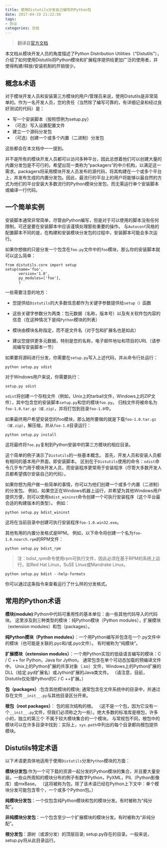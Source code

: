 ```yaml
---
title: 使用Distutils分发自己编写的Python包
date: 2017-04-19 21:22:50
tags: 
- 协议
categories: 总结
---
```


>翻译自[官方文档](https://docs.python.org/2.7/distutils/index.html)

本文档从模块开发人员的角度描述了Python Distribution Utilities（“Distutils”），介绍了如何使用Distutils将Python模块和扩展程序提供给更加广泛的使用者，并使得构建/释放/安装机制的开销很少。

<!--more-->

## 概念&术语

对于模块开发人员和安装第三方模块的用户/管理员来说，使用Distutils是非常简单的。作为一名开发人员，您的责任（当然除了编写可靠的，有详细记录和经过良好测试的代码）是：

* 写一个安装脚本（按照惯例为setup.py）
* （可选）写入设置配置文件
* 建立一个源码分发包
* （可选）创建一个或多个内置（二进制）分发包

这些都会在本文档中一一提到。

并不是所有的模块开发人员都可以访问多种平台，因此总想着他们可以创建大量的内置分发包是不可行的。希望出现一类称为“packagers”的中介机构，以满足这一需求。packagers将采用模块开发人员发布的源代码，将其构建在一个或多个平台上，并发布生成的内置分发包。因此，最流行的平台上的用户将能够以最自然的方式为他们的平台安装大多数流行的Python模块分发包，而无需运行单个安装脚本或编译一行代码。

## 一个简单实例

安装脚本通常非常简单，尽管由Python编写，但是对于可以使用的脚本没有任何限制，可还是要在安装脚本中应该谨慎处理那些重要的操作。 与`Autoconf`风格的配置脚本不同的是，在构建和安装模块分发包的过程中，安装脚本可能会多次运行。

如果你想做的只是分发一个包含在`foo.py`文件中的`foo`模块，那么你的安装脚本就可以这么简单：
```
from distutils.core import setup
setup(name='foo',
      version='1.0',
      py_modules=['foo'],
      )

```
一些需要注意的地方：

* 您提供给`Distutils`的大多数信息都作为关键字参数提供给`setup（）`函数

* 这些关键字参数分为两类：包元数据（名称，版本号）以及有关软件包内容的信息（在这种情况下是纯`Python`模块的列表）

* 模块由模块名称指定，而不是文件名（对于包和扩展名也是如此）

* 建议您提供更多元数据，特别是您的名称，电子邮件地址和项目的URL（请参阅编写安装脚本一节）


如果要将源码进行分发，你需要在`setup.py`写入上述代码，并从命令行处运行：

```
python setup.py sdist
```
对于Windows用户来说，你需要执行：

```
setup.py sdist
```

`sdist`将创建一个存档文件（例如，Unix上的tarball文件，Windows上的ZIP文件），其中包含您的安装脚本`setup.py`和您的模块`foo.py`。 归档文件将被命名为`foo-1.0.tar.gz（或.zip）`，并将打包到目录`foo-1.0`中。

如果最终用户希望安装您的foo模块，那么她所要做的就是下载`foo-1.0.tar.gz（或.zip）`，解压缩，并从`foo-1.0`目录运行：

```
python setup.py install
```

这将最终将`foo.py`复制到Python安装中的第三方模块的相应目录。

这个简单的例子演示了`Distutils`的一些基本概念。 首先，开发人员和安装人员都有相同的基本用户界面，即安装脚本。 区别在于`Distutils`使用的命令：`sdist`命令几乎专门用于模块开发人员，而安装程序更常用于安装程序（尽管大多数开发人员都希望偶尔安装自己的代码）。

如果你想为用户做一些简单的事情，你可以为他们创建一个或多个内置（二进制）的分发包。 例如，如果您正在Windows机器上运行，并希望为其他Windows用户提供方便，则可以使用`bdist_wininst`命令创建一个可执行安装程序（这个平台最合适的构建版本的类型）。 例如：
```
python setup.py bdist_wininst
```

这将在当前目录中创建可执行安装程序`foo-1.0.win32.exe`。

其他有用的内置分发格式是RPM。 例如，以下命令将创建一个名为`foo-1.0.noarch.rpm`的RPM文件：

```
python setup.py bdist_rpm
```

>注：bdist_rpm命令使用rpm可执行文件，因此必须在基于RPM的系统上运行，如Red Hat Linux，SuSE Linux或Mandrake Linux。

```
python setup.py bdist --help-formats
```

你可以通过这条指令来查看运行了什么样的分发格式。

## 常用的Python术语

**模块(module)**:Python中代码可重用性的基本单位：由一些其他代码导入的代码块。 这里涉及到三种类型的模块：纯Python模块（Python modules），扩展模块（extension modules）和包（packages）。

**纯Python模块（Python modules）**：一个用Python编写并包含在一个.py文件中的模块（也可能是关联的.pyc和/或.pyo文件）。 有时被称为“纯模块”。

**扩展模块（extension modules）**：一个用Python实现的低级语言编写的模块：C / C ++ for Python，Java for Jython。 通常包含在单个可动态加载的预编译文件中。 Unix上的Python扩展的共享对象（.so）文件，Windows上的Python扩展的DLL（给定.pyd扩展名）或Jython扩展的Java类文件。 （请注意，目前，Distutils仅处理Python的C / C ++扩展。）

**包（packages）**:包含其他模块的模块; 通常包含在文件系统中的目录中，并通过存在文件`__init__.py`与其他目录区分开来。

**根包（root packages）**：
包的层次结构的根。 （这不是一个包，因为它没有一个`__init__.py`文件，但我们必须称之为一些）。绝大多数的标准库是根包，许多小的，独立的第三个 不属于较大模块集合的一个模块。 与常规包不同，根包中的模块可以在许多目录中找到：实际上，`sys.path`中列出的每个目录都向根包提供模块。

## Distutils特定术语

以下术语更具体地适用于使用`Distutils`分发`Python`模块的方面：

**模块分发包**:作为一个可下载的资源一起分发的Python模块的集合，并且要大量安装。一些众所周知的模块分布的例子有数字Python，PyXML，PIL（Python影像库）或mxBase。 （这将被称为包，除了该术语已经在Python上下文中：单个模块分发可能包含零个，一个或多个Python包。）

**纯模块分发包**：一个仅包含纯Python模块和包的模块分发。有时被称为“纯分配”。

**非纯模块分发包**：一个包含至少一个扩展模块的模块分发。有时被称为“非纯分配”。

**根分发包**：源树（或源分发）的顶层目录; setup.py存在的目录。一般来说，setup.py将从此目录运行。